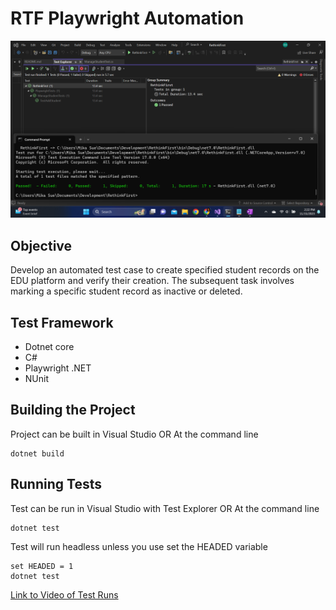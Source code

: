 # RTF Playwright Automation

![Test Results](testResults.png)

## Objective 
Develop an automated test case to create specified student records on the EDU platform and verify their creation. The subsequent task involves marking a specific student record as inactive or deleted.

## Test Framework
 - Dotnet core 
 - C#
 - Playwright .NET
 - NUnit
 
## Building the Project
Project can be built in Visual Studio 
OR
At the command line
```
dotnet build
```

## Running Tests
Test can be run in Visual Studio with Test Explorer
OR
At the command line 
```
dotnet test
```

Test will run headless unless you use set the HEADED variable
```
set HEADED = 1
dotnet test
```

[Link to Video of Test Runs](https://www.loom.com/share/60f5353ed8d649baa729bdb71c9ebedf?sid=d53f2f4b-2e5c-4225-a186-634931b94e60)